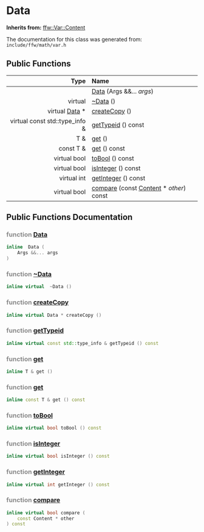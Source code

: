 Data
===================================


**Inherits from:** [ffw::Var::Content](ffw_Var_Content.html)

The documentation for this class was generated from: `include/ffw/math/var.h`



## Public Functions

| Type | Name |
| -------: | :------- |
|   | [Data](#6ee4ae00) (Args &&... _args_)  |
|  virtual  | [~Data](#03cf1ec5) ()  |
|  virtual [Data](ffw_Var_Data.html) * | [createCopy](#8801ac28) ()  |
|  virtual const std::type_info & | [getTypeid](#ec0c820c) () const  |
|  T & | [get](#9ff25a0c) ()  |
|  const T & | [get](#5dd38721) () const  |
|  virtual bool | [toBool](#eadd609f) () const  |
|  virtual bool | [isInteger](#0ad00ba7) () const  |
|  virtual int | [getInteger](#0f5e4842) () const  |
|  virtual bool | [compare](#db834025) (const [Content](ffw_Var_Content.html) * _other_) const  |


## Public Functions Documentation

### <span style="opacity:0.5;">function</span> <a id="6ee4ae00" href="#6ee4ae00">Data</a>

```cpp
inline  Data (
    Args &&... args
) 
```



### <span style="opacity:0.5;">function</span> <a id="03cf1ec5" href="#03cf1ec5">~Data</a>

```cpp
inline virtual  ~Data () 
```



### <span style="opacity:0.5;">function</span> <a id="8801ac28" href="#8801ac28">createCopy</a>

```cpp
inline virtual Data * createCopy () 
```



### <span style="opacity:0.5;">function</span> <a id="ec0c820c" href="#ec0c820c">getTypeid</a>

```cpp
inline virtual const std::type_info & getTypeid () const 
```



### <span style="opacity:0.5;">function</span> <a id="9ff25a0c" href="#9ff25a0c">get</a>

```cpp
inline T & get () 
```



### <span style="opacity:0.5;">function</span> <a id="5dd38721" href="#5dd38721">get</a>

```cpp
inline const T & get () const 
```



### <span style="opacity:0.5;">function</span> <a id="eadd609f" href="#eadd609f">toBool</a>

```cpp
inline virtual bool toBool () const 
```



### <span style="opacity:0.5;">function</span> <a id="0ad00ba7" href="#0ad00ba7">isInteger</a>

```cpp
inline virtual bool isInteger () const 
```



### <span style="opacity:0.5;">function</span> <a id="0f5e4842" href="#0f5e4842">getInteger</a>

```cpp
inline virtual int getInteger () const 
```



### <span style="opacity:0.5;">function</span> <a id="db834025" href="#db834025">compare</a>

```cpp
inline virtual bool compare (
    const Content * other
) const 
```





